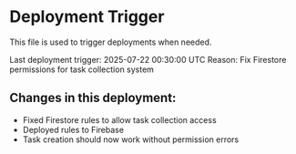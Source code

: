 # Deployment Trigger

This file is used to trigger deployments when needed.

Last deployment trigger: 2025-07-22 00:30:00 UTC
Reason: Fix Firestore permissions for task collection system

## Changes in this deployment:
- Fixed Firestore rules to allow task collection access
- Deployed rules to Firebase
- Task creation should now work without permission errors